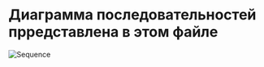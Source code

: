 # Диаграмма последовательностей прредставлена в этом файле
![Sequence](https://raw.githubusercontent.com/RSlabodchikov/CandyShop/master/Images/Sequence/Sequence.png) 